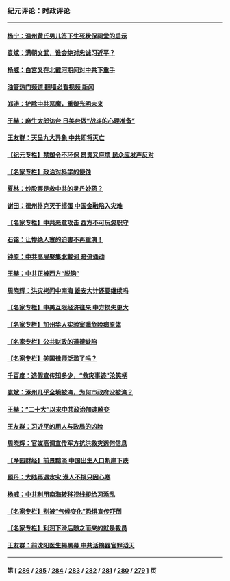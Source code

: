 ### 纪元评论：时政评论
---
#### [杨宁：温州黄氏男儿签下生死状保祠堂的启示](../../pages/nsc1025/n14052512.md?08120330) 
#### [袁斌：满朝文武，谁会绝对忠诚习近平？](../../pages/nsc1025/n14052166.md?08120330) 
#### [杨威：白宫又在北戴河期间对中共下重手](../../pages/nsc1025/n14051964.md?08120330) 
#### [油管热门频道 翻墙必看视频 新闻](ok?08120330)
#### [郑涛：铲除中共恶魔，重塑光明未来](../../pages/nsc1025/n14051904.md?08120330) 
#### [王赫：麻生太郎访台 日美台做“战斗的心理准备”](../../pages/nsc1025/n14051778.md?08120330) 
#### [王友群：天呈九大异象 中共即将灭亡](../../pages/nsc1025/n14051859.md?08120330) 
#### [【纪元专栏】禁塑令不环保 昂贵又麻烦 民众应发声反对](../../pages/nsc1025/n14051843.md?08120330) 
#### [【名家专栏】政治对科学的侵蚀](../../pages/nsc1025/n14050915.md?08120330) 
#### [夏林：炒股票是救中共的灵丹妙药？](../../pages/nsc1025/n14050307.md?08120330) 
#### [谢田：德州扑克灭于掼蛋 中国金融陷入灾难](../../pages/nsc1025/n14051773.md?08120330) 
#### [【名家专栏】中共恶意攻击 西方不可玩忽职守](../../pages/nsc1025/n14050919.md?08120330) 
#### [石铭：让惨绝人寰的迫害不再重演！](../../pages/nsc1025/n14051465.md?08120330) 
#### [钟原：中共高层聚集北戴河 暗流涌动](../../pages/nsc1025/n14051235.md?08120330) 
#### [王赫：中共正被西方“脱钩”](../../pages/nsc1025/n14051216.md?08120330) 
#### [周晓辉：洪灾拷问中南海 雄安大计还要继续吗](../../pages/nsc1025/n14051035.md?08120330) 
#### [【名家专栏】中美互限经济往来 中方损失更大](../../pages/nsc1025/n14050232.md?08120330) 
#### [【名家专栏】加州华人实验室曝危险病原体](../../pages/nsc1025/n14050930.md?08120330) 
#### [【名家专栏】公共财政的道德缺陷](../../pages/nsc1025/n14048611.md?08120330) 
#### [【名家专栏】美国律师泛滥了吗？](../../pages/nsc1025/n14049522.md?08120330) 
#### [千百度：造假宣传知多少，“救灾事迹”沦笑柄](../../pages/nsc1025/n14050751.md?08120330) 
#### [袁斌：涿州几乎全境被淹，为何市政府没被淹？](../../pages/nsc1025/n14050730.md?08120330) 
#### [王赫：“二十大”以来中共政治加速畸变](../../pages/nsc1025/n14050408.md?08120330) 
#### [王友群：习近平的用人与政局的凶险](../../pages/nsc1025/n14050390.md?08120330) 
#### [周晓辉：官媒高调宣传军方抗洪救灾透何信息](../../pages/nsc1025/n14050301.md?08120330) 
#### [【净园财经】前景黯淡 中国出生人口断崖下跌](../../pages/nsc1025/n14049754.md?08120330) 
#### [颜丹：大陆再遇水灾 港人不捐只因心寒](../../pages/nsc1025/n14049607.md?08120330) 
#### [杨威：中共利用南海转移视线却给习添乱](../../pages/nsc1025/n14049794.md?08120330) 
#### [【名家专栏】别被“气候变化”恐惧宣传吓倒](../../pages/nsc1025/n14049021.md?08120330) 
#### [【名家专栏】利润下滑后随之而来的就是裁员](../../pages/nsc1025/n14048050.md?08120330) 
#### [王友群：前沈阳医生揭黑幕 中共活摘器官罪滔天](../../pages/nsc1025/n14049646.md?08120330) 

---
#### 第 [ [286](./286.md?08120330) / [285](./285.md?08120330) / [284](./284.md?08120330) / [283](./283.md?08120330) / [282](./282.md?08120330) / [281](./281.md?08120330) / [280](./280.md?08120330) / [279](./279.md?08120330) ] 页
